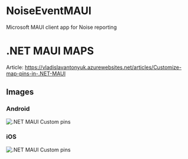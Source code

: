# NoiseEventMAUI
Microsoft MAUI client app for Noise reporting


# .NET MAUI MAPS

Article: https://vladislavantonyuk.azurewebsites.net/articles/Customize-map-pins-in-.NET-MAUI

## Images

### Android

![.NET MAUI Custom pins](https://ik.imagekit.io/VladislavAntonyuk/vladislavantonyuk/articles/30/android-pins.png)

### iOS

![.NET MAUI Custom pins](https://ik.imagekit.io/VladislavAntonyuk/vladislavantonyuk/articles/30/ios-pins.png)

